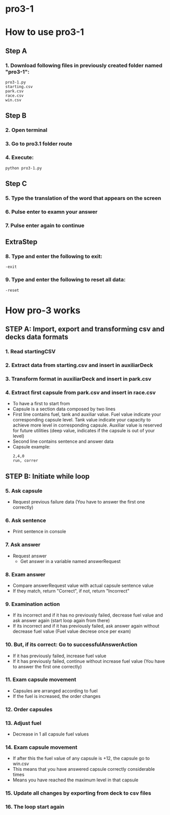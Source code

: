 # pro3-1

# How to use pro3-1

## Step A
### 1. Download following files in previously created folder named "pro3-1":
  	pro3-1.py
  	starting.csv
  	park.csv
  	race.csv
  	win.csv

## Step B
### 2. Open terminal
### 3. Go to pro3.1 folder route
### 4. Execute:
	python pro3-1.py

## Step C
### 5. Type the translation of the word that appears on the screen
### 6. Pulse enter to examn your answer
### 7. Pulse enter again to continue

## ExtraStep
### 8. Type and enter the following to exit:
	-exit
### 9. Type and enter the following to reset all data:
	-reset
		
		
		
# How pro-3 works

## STEP A: Import, export and transforming csv and decks data formats
### 1. Read startingCSV
### 2. Extract data from starting.csv and insert in auxiliarDeck
### 3. Transform format in auxiliarDeck and insert in park.csv
### 4. Extract first capsule from park.csv and insert in race.csv
- To have a first to start from
- Capsule is a section data composed by two lines
- First line contains fuel, tank and auxiliar value. Fuel value indicate your corresponding capsule level. Tank value indicate your capacity to achieve more level in corresponding capsule. Auxiliar value is reserved for future utilities (deep value, indicates if the capsule is out of your level)
- Second line contains sentence and answer data
- Capsule example:
	````
	2,4,0
	run, correr
	````
## STEP B: Initiate while loop
### 5. Ask capsule
- Request previous failure data (You have to answer the first one correctly)
### 6. Ask sentence
- Print sentence in console
### 7. Ask answer
- Request answer
	- Get answer in a variable named answerRequest
### 8. Exam answer
- Compare answerRequest value with actual capsule sentence value
- If they match, return "Correct", if not, return "Incorrect"
### 9. Examination action
- If its incorrect and if it has no previously failed, decrease fuel value and ask answer again (start loop again from there) 
- If its incorrect and if it has previously failed, ask answer again without decrease fuel value (Fuel value decrese once per exam)
	
### 10. But, if its correct: Go to successfulAnswerAction
- If it has previously failed, increase fuel value
- If it has previously failed, continue without increase fuel value (You have to answer the first one correctly)
### 11. Exam capsule movement
- Capsules are arranged according to fuel
- If the fuel is increased, the order changes
### 12. Order capsules
### 13. Adjust fuel
- Decrease in 1 all capsule fuel values
### 14. Exam capsule movement
- If after this the fuel value of any capsule is +12, the capsule go to win.csv
- This means that you have answered capsule correctly considerable times
- Means you have reached the maximum level in that capsule
### 15. Update all changes by exporting from deck to csv files
### 16. The loop start again
		
		
				
		
		
		
		
		
